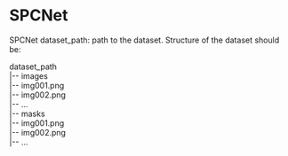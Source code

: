 # SPCNet
SPCNet
dataset_path: path to the dataset. Structure of the dataset should be:

dataset_path  
  |-- images  
    |-- img001.png  
    |-- img002.png  
  |-- ...    
     |-- masks    
        |-- img001.png  
        |-- img002.png   
  |-- ...
